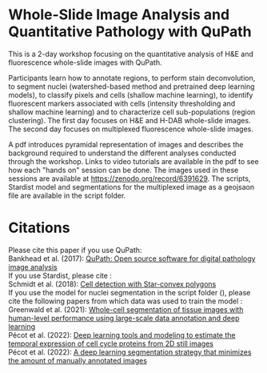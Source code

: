 # Whole-Slide Image Analysis and Quantitative Pathology with QuPath

This is a 2-day workshop focusing on the quantitative analysis of H&E and fluorescence whole-slide images with QuPath.

Participants learn how to annotate regions, to perform stain deconvolution, to segment nuclei (watershed-based method and pretrained deep learning models), to classify pixels and cells (shallow machine learning), to identify fluorescent markers associated with cells (intensity thresholding and shallow machine learning) and to characterize cell sub-populations (region clustering). The first day focuses on H&E and H-DAB whole-slide images. The second day focuses on multiplexed fluorescence whole-slide images.

A pdf introduces pyramidal representation of images and describes the background required to understand the different analyses conducted through the workshop. Links to video tutorials are available in the pdf to see how each "hands on" session can be done. The images used in these sessions are available at https://zenodo.org/record/6391629. The scripts, Stardist model and segmentations for the multiplexed image as a geojsaon file are available in the script folder.

# Citations
Please cite this paper if you use QuPath: <br> 
Bankhead et al. (2017): [QuPath: Open source software for digital pathology image analysis](https://doi.org/10.1038/s41598-017-17204-5) <br>
If you use Stardist, please cite : <br> 
Schmidt et al. (2018): [Cell detection with Star-convex polygons](https://arxiv.org/abs/1806.03535) <br>
If you use the model for nuclei segmentation in the script folder (), please cite the following papers from which data was used to train the model : <br> 
Greenwald et al. (2021): [Whole-cell segmentation of tissue images with human-level performance using large-scale data annotation and deep learning](https://doi.org/10.1038/s41587-021-01094-0) <br>
Pécot et al. (2022): [Deep learning tools and modeling to estimate the temporal expression of cell cycle proteins from 2D still images](https://doi.org/10.12688/f1000research.52026.2) <br>
Pécot et al. (2022): [A deep learning segmentation strategy that minimizes the amount of manually annotated images](https://doi.org/10.12688/f1000research.52026.2)
